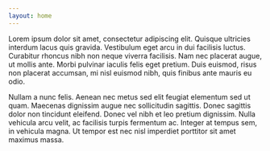 ```yaml
---
layout: home
---
```


Lorem ipsum dolor sit amet, consectetur adipiscing elit. Quisque ultricies interdum lacus quis gravida. Vestibulum eget arcu in dui facilisis luctus. Curabitur rhoncus nibh non neque viverra facilisis. Nam nec placerat augue, ut mollis ante. Morbi pulvinar iaculis felis eget pretium. Duis euismod, risus non placerat accumsan, mi nisl euismod nibh, quis finibus ante mauris eu odio.

Nullam a nunc felis. Aenean nec metus sed elit feugiat elementum sed ut quam. Maecenas dignissim augue nec sollicitudin sagittis. Donec sagittis dolor non tincidunt eleifend. Donec vel nibh et leo pretium dignissim. Nulla vehicula arcu velit, ac facilisis turpis fermentum ac. Integer at tempus sem, in vehicula magna. Ut tempor est nec nisl imperdiet porttitor sit amet maximus massa.
